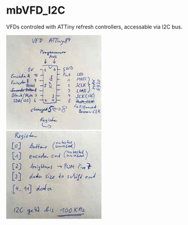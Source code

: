 # mbVFD_I2C
VFDs controled with ATTiny refresh controllers, accessable via I2C bus.

![pinout](/images/AT84pinout.jpg)
![register](/images/AT84register.jpg)


